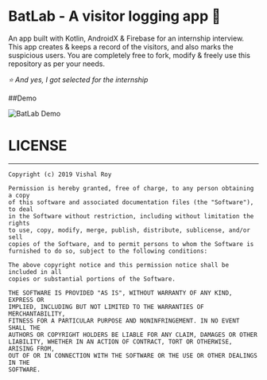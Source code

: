 # BatLab - A visitor logging app 🦇

An app built with Kotlin, AndroidX & Firebase for an internship interview. This app creates & keeps a record of the visitors, and also marks the suspicious users. You are completely free to fork, modify & freely use this repository as per your needs.

*⭐ And yes, I got selected for the internship*

##Demo

![BatLab Demo](https://github.com/vishalroygeek/BatLab/demo.gif)

# LICENSE
___
```
Copyright (c) 2019 Vishal Roy

Permission is hereby granted, free of charge, to any person obtaining a copy
of this software and associated documentation files (the "Software"), to deal
in the Software without restriction, including without limitation the rights
to use, copy, modify, merge, publish, distribute, sublicense, and/or sell
copies of the Software, and to permit persons to whom the Software is
furnished to do so, subject to the following conditions:

The above copyright notice and this permission notice shall be included in all
copies or substantial portions of the Software.

THE SOFTWARE IS PROVIDED "AS IS", WITHOUT WARRANTY OF ANY KIND, EXPRESS OR
IMPLIED, INCLUDING BUT NOT LIMITED TO THE WARRANTIES OF MERCHANTABILITY,
FITNESS FOR A PARTICULAR PURPOSE AND NONINFRINGEMENT. IN NO EVENT SHALL THE
AUTHORS OR COPYRIGHT HOLDERS BE LIABLE FOR ANY CLAIM, DAMAGES OR OTHER
LIABILITY, WHETHER IN AN ACTION OF CONTRACT, TORT OR OTHERWISE, ARISING FROM,
OUT OF OR IN CONNECTION WITH THE SOFTWARE OR THE USE OR OTHER DEALINGS IN THE
SOFTWARE.
```
